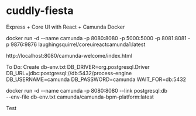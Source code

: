 # cuddly-fiesta
Express + Core UI with React + Camunda Docker


docker run -d --name camunda -p 8080:8080 -p 5000:5000 -p 8081:8081 -p 9876:9876 laughingsquirrel/coreuireactcamunda1:latest

http://localhost:8080/camunda-welcome/index.html



                
To Do:  Create db-env.txt
  DB_DRIVER=org.postgresql.Driver
  DB_URL=jdbc:postgresql://db:5432/process-engine
  DB_USERNAME=camunda
  DB_PASSWORD=camunda
  WAIT_FOR=db:5432
 
 
 docker run -d --name camunda -p 8080:8080 --link postgresql:db \
           --env-file db-env.txt camunda/camunda-bpm-platform:latest

Test
